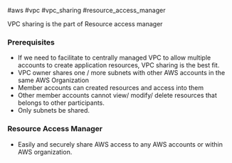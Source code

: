 #aws #vpc #vpc_sharing #resource_access_manager

VPC sharing is the part of Resource access manager

### Prerequisites
- If we need to facilitate to centrally managed VPC to allow multiple accounts to create application resources, VPC sharing is the best fit.
- VPC owner shares one / more subnets with other AWS accounts in the same AWS Organization
- Member accounts can created resources and access into them
- Other member accounts cannot view/ modify/ delete resources that belongs to other participants.
- Only subnets be shared.

### Resource Access Manager
- Easily and securely share AWS access to any AWS accounts or within AWS organization.

